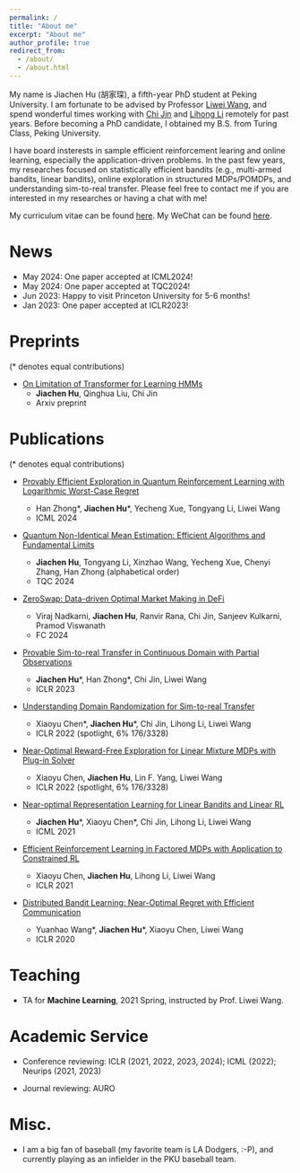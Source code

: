 ```yaml
---
permalink: /
title: "About me"
excerpt: "About me"
author_profile: true
redirect_from: 
  - /about/
  - /about.html
---
```


My name is Jiachen Hu (胡家琛), a fifth-year PhD student at Peking University. I am fortunate to be advised by Professor [Liwei Wang](http://www.liweiwang-pku.com/), and spend wonderful times working with [Chi Jin](https://sites.google.com/view/cjin/home?pli=1) and [Lihong Li](https://lihongli.github.io/) remotely for past years. Before becoming a PhD candidate, I obtained my B.S. from Turing Class, Peking University. 

I have board insterests in sample efficient reinforcement learing and online learning, especially the application-driven problems. In the past few years, my researches focused on statistically efficient bandits (e.g., multi-armed bandits, linear bandits), online exploration in structured MDPs/POMDPs, and understanding sim-to-real transfer. Please feel free to contact me if you are interested in my researches or having a chat with me!

My curriculum vitae can be found [here](https://nickhclos.github.io/files/cv2.pdf). My WeChat can be found [here](https://nickhclos.github.io/files/wechat.png).

<!--# News

- Our paper ["Efficient Reinforcement Learning in Factored MDPs with Application to Constrained RL"](https://openreview.net/forum?id=fmtSg8591Q) was accepted by ICLR 2021.
-->

# News
- May 2024: One paper accepted at ICML2024!
- May 2024: One paper accepted at TQC2024!
- Jun 2023: Happy to visit Princeton University for 5-6 months!
- Jan 2023: One paper accepted at ICLR2023!

# Preprints
(* denotes equal contributions)

- [On Limitation of Transformer for Learning HMMs](https://arxiv.org/abs/2406.04089)
  - **Jiachen Hu**, Qinghua Liu, Chi Jin
  - Arxiv preprint

# Publications
(* denotes equal contributions)

- [Provably Efficient Exploration in Quantum Reinforcement Learning with Logarithmic Worst-Case Regret](https://arxiv.org/abs/2302.10796)
	- Han Zhong\*, **Jiachen Hu**\*, Yecheng Xue, Tongyang Li, Liwei Wang
	- ICML 2024

- [Quantum Non-Identical Mean Estimation: Efficient Algorithms and Fundamental Limits](https://arxiv.org/abs/2405.12838)
  - **Jiachen Hu**, Tongyang Li, Xinzhao Wang, Yecheng Xue, Chenyi Zhang, Han Zhong (alphabetical order)
  - TQC 2024 

- [ZeroSwap: Data-driven Optimal Market Making in DeFi](https://arxiv.org/abs/2310.09413)
  - Viraj Nadkarni, **Jiachen Hu**, Ranvir Rana, Chi Jin, Sanjeev Kulkarni, Pramod Viswanath
  - FC 2024

- [Provable Sim-to-real Transfer in Continuous Domain with Partial Observations
](https://arxiv.org/abs/2210.15598)
	- **Jiachen Hu**\*, Han Zhong\*, Chi Jin, Liwei Wang
	- ICLR 2023

- [Understanding Domain Randomization for Sim-to-real Transfer](https://arxiv.org/abs/2110.03239)
	- Xiaoyu Chen\*, **Jiachen Hu**\*, Chi Jin, Lihong Li, Liwei Wang
	- ICLR 2022 (spotlight, 6% 176/3328)

- [Near-Optimal Reward-Free Exploration for Linear Mixture MDPs with Plug-in Solver
](https://arxiv.org/abs/2110.03244)
	- Xiaoyu Chen, **Jiachen Hu**, Lin F. Yang, Liwei Wang
	- ICLR 2022 (spotlight, 6% 176/3328)

- [Near-optimal Representation Learning for Linear Bandits and Linear RL](https://arxiv.org/abs/2102.04132)
  - **Jiachen Hu**\*, Xiaoyu Chen\*, Chi Jin, Lihong Li, Liwei Wang
  - ICML 2021

- [Efficient Reinforcement Learning in Factored MDPs with Application to Constrained RL](https://arxiv.org/abs/2008.13319)
  - Xiaoyu Chen, **Jiachen Hu**, Lihong Li, Liwei Wang
  - ICLR 2021

- [Distributed Bandit Learning: Near-Optimal Regret with Efficient Communication](https://arxiv.org/abs/1904.06309)
  - Yuanhao Wang\*,  **Jiachen Hu**\*, Xiaoyu Chen, Liwei Wang
  - ICLR 2020

# Teaching
- TA for **Machine Learning**, 2021 Spring, instructed by Prof. Liwei Wang.

# Academic Service
- Conference reviewing: ICLR (2021, 2022, 2023, 2024); ICML (2022); Neurips (2021, 2023)

- Journal reviewing: AURO 

# Misc.

- I am a big fan of baseball (my favorite team is LA Dodgers, :-P), and currently playing as an infielder in the PKU baseball team.